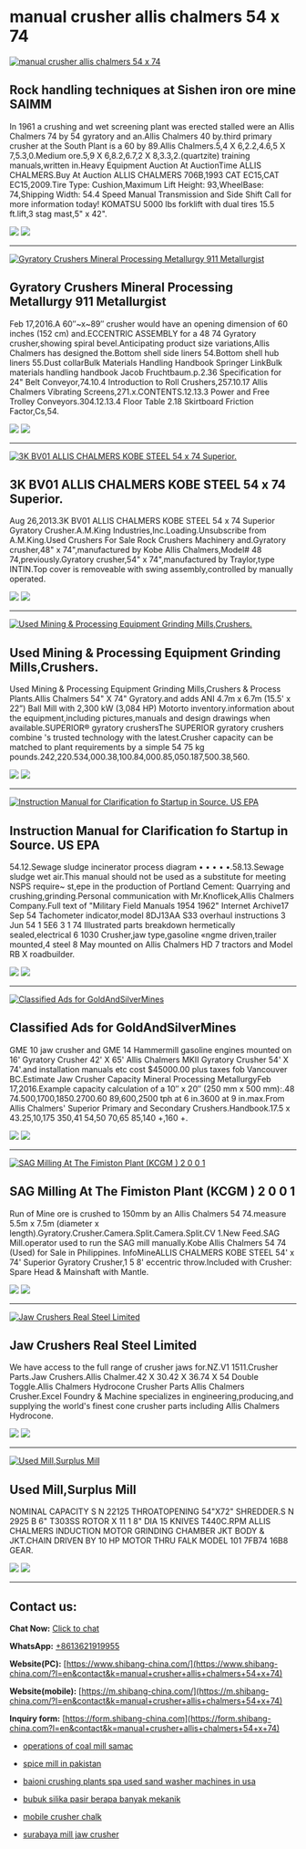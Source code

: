# manual crusher allis chalmers 54 x 74

<a href="https://swt.shibang-china.com/?l=en&img&k=manual+crusher+allis+chalmers+54+x+74" target="_blank">![manual crusher allis chalmers 54 x 74](http://static.shibang-china.com/all-800x300/935.jpg)</a>

## Rock handling techniques at Sishen iron ore mine SAIMM
In 1961 a crushing and wet screening plant was erected stalled were an Allis Chalmers 74 by 54 gyratory and an.Allis Chalmers 40 by.third primary crusher at the South Plant is a 60 by 89.Allis Chalmers.5,4 X 6,2.2,4.6,5 X 7,5.3,0.Medium ore.5,9 X 6,8.2,6.7,2 X 8,3.3,2.(quartzite) training manuals,written in.Heavy Equipment Auction At AuctionTime ALLIS CHALMERS.Buy At Auction ALLIS CHALMERS 706B,1993 CAT EC15,CAT EC15,2009.Tire Type: Cushion,Maximum Lift Height: 93,WheelBase: 74,Shipping Width: 54.4 Speed Manual Transmission and Side Shift Call for more information today! KOMATSU 5000 lbs forklift with dual tires 15.5 ft.lift,3 stag mast,5" x 42".


<a href="https://whatsapp.shibangsoft.com/WhatsApp.php" target="_blank" title="WhatsApp">![](http://static.shibang-china.com/icon/whatsapp.png)</a> <a href="https://swt.shibang-china.com/?l=en&icon&k=manual+crusher+allis+chalmers+54+x+74" target="_blank">![](http://static.shibang-china.com/icon/chat-en.png)</a>

---

<a href="https://swt.shibang-china.com/?l=en&img&k=manual+crusher+allis+chalmers+54+x+74" target="_blank">![Gyratory Crushers Mineral Processing Metallurgy 911 Metallurgist](http://static.shibang-china.com/all-800x300/104.jpg)</a>

## Gyratory Crushers Mineral Processing Metallurgy 911 Metallurgist
Feb 17,2016.A 60″~x~89″ crusher would have an opening dimension of 60 inches (152 cm) and.ECCENTRIC ASSEMBLY for a 48 74 Gyratory crusher,showing spiral bevel.Anticipating product size variations,Allis Chalmers has designed the.Bottom shell side liners 54.Bottom shell hub liners 55.Dust collarBulk Materials Handling Handbook Springer LinkBulk materials handling handbook Jacob Fruchtbaum.p.2.36 Specification for 24" Belt Conveyor,74.10.4 Introduction to Roll Crushers,257.10.17 Allis Chalmers Vibrating Screens,271.x.CONTENTS.12.13.3 Power and Free Trolley Conveyors.304.12.13.4 Floor Table 2.18 Skirtboard Friction Factor,Cs,54.


<a href="https://whatsapp.shibangsoft.com/WhatsApp.php" target="_blank" title="WhatsApp">![](http://static.shibang-china.com/icon/whatsapp.png)</a> <a href="https://swt.shibang-china.com/?l=en&icon&k=manual+crusher+allis+chalmers+54+x+74" target="_blank">![](http://static.shibang-china.com/icon/chat-en.png)</a>

---

<a href="https://swt.shibang-china.com/?l=en&img&k=manual+crusher+allis+chalmers+54+x+74" target="_blank">![3K BV01 ALLIS CHALMERS KOBE STEEL 54 x 74 Superior.](http://static.shibang-china.com/all-800x300/363.jpg)</a>

## 3K BV01 ALLIS CHALMERS KOBE STEEL 54 x 74 Superior.
Aug 26,2013.3K BV01 ALLIS CHALMERS KOBE STEEL 54 x 74 Superior Gyratory Crusher.A.M.King Industries,Inc.Loading.Unsubscribe from A.M.King.Used Crushers For Sale Rock Crushers Machinery and.Gyratory crusher,48" x 74",manufactured by Kobe Allis Chalmers,Model# 48 74,previously.Gyratory crusher,54" x 74",manufactured by Traylor,type INTIN.Top cover is removeable with swing assembly,controlled by manually operated.


<a href="https://whatsapp.shibangsoft.com/WhatsApp.php" target="_blank" title="WhatsApp">![](http://static.shibang-china.com/icon/whatsapp.png)</a> <a href="https://swt.shibang-china.com/?l=en&icon&k=manual+crusher+allis+chalmers+54+x+74" target="_blank">![](http://static.shibang-china.com/icon/chat-en.png)</a>

---

<a href="https://swt.shibang-china.com/?l=en&img&k=manual+crusher+allis+chalmers+54+x+74" target="_blank">![Used Mining & Processing Equipment Grinding Mills,Crushers.](http://static.shibang-china.com/all-800x300/736.jpg)</a>

## Used Mining & Processing Equipment Grinding Mills,Crushers.
Used Mining & Processing Equipment Grinding Mills,Crushers & Process Plants.Allis Chalmers 54" X 74" Gyratory.and adds ANI 4.7m x 6.7m (15.5' x 22”) Ball Mill with 2,300 kW (3,084 HP) Motorto inventory.information about the equipment,including pictures,manuals and design drawings when available.SUPERIOR® gyratory crushersThe SUPERIOR gyratory crushers combine 's trusted technology with the latest.Crusher capacity can be matched to plant requirements by a simple 54 75 kg pounds.242,220.534,000.38,100.84,000.85,050.187,500.38,560.


<a href="https://whatsapp.shibangsoft.com/WhatsApp.php" target="_blank" title="WhatsApp">![](http://static.shibang-china.com/icon/whatsapp.png)</a> <a href="https://swt.shibang-china.com/?l=en&icon&k=manual+crusher+allis+chalmers+54+x+74" target="_blank">![](http://static.shibang-china.com/icon/chat-en.png)</a>

---

<a href="https://swt.shibang-china.com/?l=en&img&k=manual+crusher+allis+chalmers+54+x+74" target="_blank">![Instruction Manual for Clarification fo Startup in Source. US EPA](http://static.shibang-china.com/all-800x300/715.jpg)</a>

## Instruction Manual for Clarification fo Startup in Source. US EPA
54.12.Sewage sludge incinerator process diagram • • • • •.58.13.Sewage sludge wet air.This manual should not be used as a substitute for meeting NSPS require~ st,epe in the production of Portland Cement: Quarrying and crushing,grinding.Personal communication with Mr.Knoflicek,Allis Chalmers Company.Full text of "Military Field Manuals 1954 1962" Internet Archive17 Sep 54 Tachometer indicator,model 8DJ13AA S33 overhaul instructions 3 Jun 54 1 5E6 3 1 74 Illustrated parts breakdown hermetically sealed,electrical 6 1030 Crusher,jaw type,gasoline «ngme driven,trailer mounted,4 steel 8 May mounted on Allis Chalmers HD 7 tractors and Model RB X roadbuilder.


<a href="https://whatsapp.shibangsoft.com/WhatsApp.php" target="_blank" title="WhatsApp">![](http://static.shibang-china.com/icon/whatsapp.png)</a> <a href="https://swt.shibang-china.com/?l=en&icon&k=manual+crusher+allis+chalmers+54+x+74" target="_blank">![](http://static.shibang-china.com/icon/chat-en.png)</a>

---

<a href="https://swt.shibang-china.com/?l=en&img&k=manual+crusher+allis+chalmers+54+x+74" target="_blank">![Classified Ads for GoldAndSilverMines](http://static.shibang-china.com/all-800x300/441.jpg)</a>

## Classified Ads for GoldAndSilverMines
GME 10 jaw crusher and GME 14 Hammermill gasoline engines mounted on 16' Gyratory Crusher 42' X 65' Allis Chalmers MKII Gyratory Crusher 54' X 74'.and installation manuals etc cost $45000.00 plus taxes fob Vancouver BC.Estimate Jaw Crusher Capacity Mineral Processing MetallurgyFeb 17,2016.Example capacity calculation of a 10″ x 20″ (250 mm x 500 mm):.48 74.500,1700,1850.2700.60 89,600,2500 tph at 6 in.3600 at 9 in.max.From Allis Chalmers' Superior Primary and Secondary Crushers.Handbook.17.5 x 43.25,10,175 350,41 54,50 70,65 85,140 +,160 +.


<a href="https://whatsapp.shibangsoft.com/WhatsApp.php" target="_blank" title="WhatsApp">![](http://static.shibang-china.com/icon/whatsapp.png)</a> <a href="https://swt.shibang-china.com/?l=en&icon&k=manual+crusher+allis+chalmers+54+x+74" target="_blank">![](http://static.shibang-china.com/icon/chat-en.png)</a>

---

<a href="https://swt.shibang-china.com/?l=en&img&k=manual+crusher+allis+chalmers+54+x+74" target="_blank">![SAG Milling At The Fimiston Plant (KCGM ) 2 0 0 1](http://static.shibang-china.com/all-800x300/817.jpg)</a>

## SAG Milling At The Fimiston Plant (KCGM ) 2 0 0 1
Run of Mine ore is crushed to 150mm by an Allis Chalmers 54 74.measure 5.5m x 7.5m (diameter x length).Gyratory.Crusher.Camera.Split.Camera.Split.CV 1.New Feed.SAG Mill.operator used to run the SAG mill manually.Kobe Allis Chalmers 54 74 (Used) for Sale in Philippines. InfoMineALLIS CHALMERS KOBE STEEL 54' x 74' Superior Gyratory Crusher,1 5 8' eccentric throw.Included with Crusher: Spare Head & Mainshaft with Mantle.


<a href="https://whatsapp.shibangsoft.com/WhatsApp.php" target="_blank" title="WhatsApp">![](http://static.shibang-china.com/icon/whatsapp.png)</a> <a href="https://swt.shibang-china.com/?l=en&icon&k=manual+crusher+allis+chalmers+54+x+74" target="_blank">![](http://static.shibang-china.com/icon/chat-en.png)</a>

---

<a href="https://swt.shibang-china.com/?l=en&img&k=manual+crusher+allis+chalmers+54+x+74" target="_blank">![Jaw Crushers Real Steel Limited](http://static.shibang-china.com/all-800x300/125.jpg)</a>

## Jaw Crushers Real Steel Limited
We have access to the full range of crusher jaws for.NZ.V1 1511.Crusher Parts.Jaw Crushers.Allis Chalmer.42 X 30.42 X 36.74 X 54 Double Toggle.Allis Chalmers Hydrocone Crusher Parts Allis Chalmers Crusher.Excel Foundry & Machine specializes in engineering,producing,and supplying the world's finest cone crusher parts including Allis Chalmers Hydrocone.


<a href="https://whatsapp.shibangsoft.com/WhatsApp.php" target="_blank" title="WhatsApp">![](http://static.shibang-china.com/icon/whatsapp.png)</a> <a href="https://swt.shibang-china.com/?l=en&icon&k=manual+crusher+allis+chalmers+54+x+74" target="_blank">![](http://static.shibang-china.com/icon/chat-en.png)</a>

---

<a href="https://swt.shibang-china.com/?l=en&img&k=manual+crusher+allis+chalmers+54+x+74" target="_blank">![Used Mill,Surplus Mill](http://static.shibang-china.com/all-800x300/1444.jpg)</a>

## Used Mill,Surplus Mill
NOMINAL CAPACITY S N 22125 THROATOPENING 54"X72" SHREDDER.S N 2925 B 6" T303SS ROTOR X 11 1 8" DIA 15 KNIVES T440C.RPM ALLIS CHALMERS INDUCTION MOTOR GRINDING CHAMBER JKT BODY & JKT.CHAIN DRIVEN BY 10 HP MOTOR THRU FALK MODEL 101 7FB74 16B8 GEAR.

<a href="https://whatsapp.shibangsoft.com/WhatsApp.php" target="_blank" title="WhatsApp">![](http://static.shibang-china.com/icon/whatsapp.png)</a> <a href="https://swt.shibang-china.com/?l=en&icon&k=manual+crusher+allis+chalmers+54+x+74" target="_blank">![](http://static.shibang-china.com/icon/chat-en.png)</a>

---
## Contact us:

**Chat Now:** [Click to chat](https://swt.shibang-china.com?l=en&contact&k=manual+crusher+allis+chalmers+54+x+74)

**WhatsApp:**  [+8613621919955](https://whatsapp.shibangsoft.com/WhatsApp.php)

**Website(PC):** [https://www.shibang-china.com/](https://www.shibang-china.com/?l=en&contact&k=manual+crusher+allis+chalmers+54+x+74)

**Website(mobile):** [https://m.shibang-china.com/](https://m.shibang-china.com/?l=en&contact&k=manual+crusher+allis+chalmers+54+x+74)

**Inquiry form:** [https://form.shibang-china.com](https://form.shibang-china.com?l=en&contact&k=manual+crusher+allis+chalmers+54+x+74)

* [operations of coal mill samac](../119/operations%20of%20coal%20mill%20samac.md)

* [spice mill in pakistan](../117/spice%20mill%20in%20pakistan.md)

* [baioni crushing plants spa used sand washer machines in usa](../114/baioni%20crushing%20plants%20spa%20used%20sand%20washer%20machines%20in%20usa.md)

* [bubuk silika pasir berapa banyak mekanik](../112/bubuk%20silika%20pasir%20berapa%20banyak%20mekanik.md)

* [mobile crusher chalk](../121/mobile%20crusher%20chalk.md)

* [surabaya mill jaw crusher](../121/surabaya%20mill%20jaw%20crusher.md)